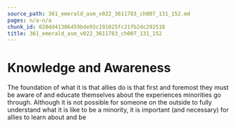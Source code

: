 ```yaml
---
source_path: 361_emerald_asm_v022_3611783_ch007_131_152.md
pages: n/a-n/a
chunk_id: 020dd41306459bde93c191025fc21fb2dc292518
title: 361_emerald_asm_v022_3611783_ch007_131_152
---
```

# Knowledge and Awareness

The foundation of what it is that allies do is that first and foremost they must be aware of and educate themselves about the experiences minorities go through. Although it is not possible for someone on the outside to fully understand what it is like to be a minority, it is important (and necessary) for allies to learn about and be
